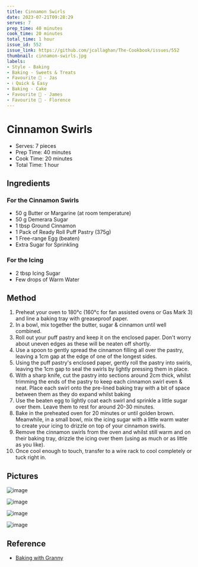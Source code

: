 ```yaml
---
title: Cinnamon Swirls
date: 2023-07-21T09:28:29
serves: 7
prep_time: 40 minutes
cook_time: 20 minutes
total_time: 1 hour
issue_id: 552
issue_link: https://github.com/jcallaghan/The-Cookbook/issues/552
thumbnail: cinnamon-swirls.jpg
labels:
- Style - Baking
- Baking - Sweets & Treats
- Favourite 🥰 - Jas
- ℹ️ Quick & Easy
- Baking - Cake
- Favourite 🥰 - James
- Favourite 🥰 - Florence
---
```


# Cinnamon Swirls

- Serves: 7 pieces
- Prep Time: 40 minutes
- Cook Time: 20 minutes
- Total Time: 1 hour

## Ingredients

### For the Cinnamon Swirls

- 50 g Butter or Margarine (at room temperature)
- 50 g Demerara Sugar
- 1 tbsp Ground Cinnamon
- 1 Pack of Ready Roll Puff Pastry (375g)
- 1 Free-range Egg (beaten)
- Extra Sugar for Sprinkling

### For the Icing
- 2 tbsp Icing Sugar
- Few drops of Warm Water

## Method

1. Preheat your oven to 180°c (160°c for fan assisted ovens or Gas Mark 3) and line a baking tray with greaseproof paper.
2. In a bowl, mix together the butter, sugar & cinnamon until well combined.
3. Roll out your puff pastry and keep it on the enclosed paper. Don't worry about uneven edges as these will be neaten off shortly.
4. Use a spoon to gently spread the cinnamon filling all over the pastry, leaving a 1cm gap at the edge of one of the longest sides.
5. Using the puff pastry's enclosed paper, gently roll the pastry into swirls, leaving the 1cm gap to seal the swirls by lightly pressing them in place.
6. With a sharp knife, cut the pastry into sections around 2cm thick, whilst trimming the ends of the pastry to keep each cinnamon swirl even & neat. Place each swirl onto the pre-lined baking tray with a bit of space between them as they do expand whilst baking
7. Use the beaten egg to lightly coat each swirl and sprinkle a little sugar over them. Leave them to rest for around 20-30 minutes.
8. Bake in the preheated oven for 20 minutes or until golden brown. Meanwhile, in a small bowl, mix the icing sugar with a little warm water to create your icing to drizzle on top of your cinnamon swirls.
9. Remove the cinnamon swirls from the oven and whilst still warm and on their baking tray, drizzle the icing over them (using as much or as little as you like).
10. Once cool enough to touch, transfer to a wire rack to cool completely or tuck right in.

## Pictures

![image](https://github.com/jcallaghan/The-Cookbook/blob/main/recipes/images/cinnamon-swirls-1.jpg)

![image](https://github.com/jcallaghan/The-Cookbook/blob/main/recipes/images/cinnamon-swirls-2.jpg)

![image](https://github.com/jcallaghan/The-Cookbook/blob/main/recipes/images/cinnamon-swirls-3.jpg)

![image](https://github.com/jcallaghan/The-Cookbook/blob/main/recipes/images/cinnamon-swirls-4.jpg)

## Reference 

- [Baking with Granny](https://bakingwithgranny.co.uk/recipe/easy-cinnamon-swirls/)
